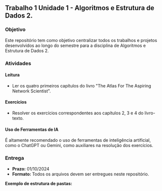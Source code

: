 ## Trabalho 1 Unidade 1 - Algoritmos e Estrutura de Dados 2.

### Objetivo
Este repositório tem como objetivo centralizar todos os trabalhos e projetos desenvolvidos ao longo do semestre para a disciplina de Algoritmos e Estrutura de Dados 2.

### Atividades
#### Leitura
* Ler os quatro primeiros capítulos do livro "The Atlas For The Aspiring Network Scientist".

#### Exercícios
* Resolver os exercícios correspondentes aos capítulos 2, 3 e 4 do livro-texto.

#### Uso de Ferramentas de IA
É altamente recomendado o uso de ferramentas de inteligência artificial, como o ChatGPT ou Gemini, como auxiliares na resolução dos exercícios.

### Entrega
* **Prazo:** 01/10/2024
* **Formato:** Todos os arquivos devem ser entregues neste repositório.



**Exemplo de estrutura de pastas:**
